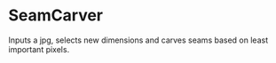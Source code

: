 # SeamCarver

Inputs a jpg, selects new dimensions and carves seams based on least important pixels.
